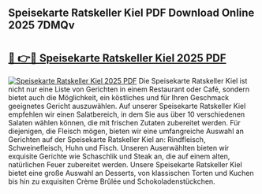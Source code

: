 ## Speisekarte Ratskeller Kiel PDF Download Online 2025 7DMQv

# <h2><a href="http://gc6s9eo.nevu.top/?p=Speisekarte+Ratskeller+Kiel">🔗 👉🔴 Speisekarte Ratskeller Kiel 2025 PDF</a></h2>

[![Speisekarte Ratskeller Kiel 2025 PDF](https://i.imgur.com/dBaPXMq.png)](http://gc6s9eo.nevu.top/?p=Speisekarte+Ratskeller+Kiel)
Die Speisekarte Ratskeller Kiel ist nicht nur eine Liste von Gerichten in einem Restaurant oder Café, sondern bietet auch die Möglichkeit, ein köstliches und für Ihren Geschmack geeignetes Gericht auszuwählen. Auf unserer Speisekarte Ratskeller Kiel empfehlen wir einen Salatbereich, in dem Sie aus über 10 verschiedenen Salaten wählen können, die mit frischen Zutaten zubereitet werden. Für diejenigen, die Fleisch mögen, bieten wir eine umfangreiche Auswahl an Gerichten auf der Speisekarte Ratskeller Kiel an: Rindfleisch, Schweinefleisch, Huhn und Fisch. Unseren Auserwählten bieten wir exquisite Gerichte wie Schaschlik und Steak an, die auf einem alten, natürlichen Feuer zubereitet werden. Unsere Speisekarte Ratskeller Kiel bietet eine große Auswahl an Desserts, von klassischen Torten und Kuchen bis hin zu exquisiten Crème Brûlée und Schokoladenstückchen.
